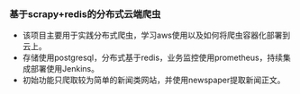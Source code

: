 ### 基于scrapy+redis的分布式云端爬虫

* 该项目主要用于实践分布式爬虫，学习aws使用以及如何将爬虫容器化部署到云上。
* 存储使用postgresql，分布式基于redis，业务监控使用prometheus，持续集成部署使用Jenkins。
* 初始功能只爬取较为简单的新闻类网站，并使用newspaper提取新闻正文。


